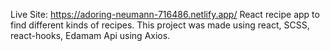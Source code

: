Live Site: https://adoring-neumann-716486.netlify.app/
React recipe app to find different kinds of recipes. This project was made using react, SCSS, react-hooks, Edamam Api using Axios.
